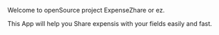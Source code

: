 Welcome to openSource project ExpenseZhare or ez.

This App will help you Share expensis with your fields easily and fast.